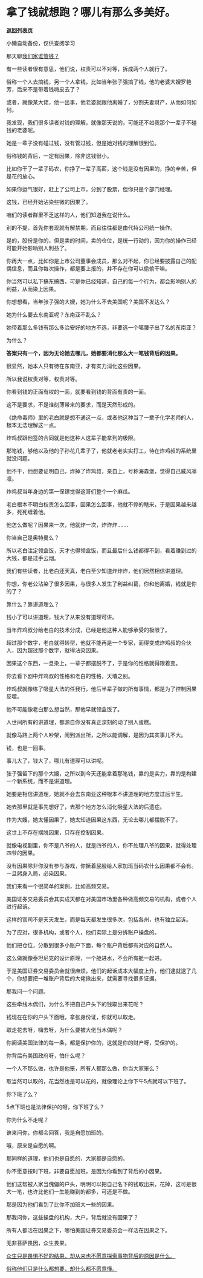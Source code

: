 # 拿了钱就想跑？哪儿有那么多美好。

[**返回列表页**](/gzh/记忆承载3)

小懒自动备份，仅供查阅学习

那天聊[我们家谁管钱？](http://mp.weixin.qq.com/s?__biz=MzU0MjYwNDU2Mw==&mid=2247512448&idx=2&sn=c30fd59abf8798347c9532cbc3d7e252&chksm=fb1addfccc6d54eaa9748611906b60b9837d57460ac114ea35a7d695348d7cf15e51d26f50be&scene=21#wechat_redirect)

有一些读者很有意思，他们说，权责可以不对等，拆成两个人就行了。

俗称一个人去搞钱，另一个人拿钱，比如当年张子强搞了钱，他的老婆大嫂罗艳芳，后来不是带着钱嗨皮去了？

或者，就像某大佬，他一出事，他老婆就跟他离婚了，分割夫妻财产，从而如何如何。  

我发现，我们很多读者对钱的理解，就像那天说的，可能还不如我那个一辈子不碰钱的老婆呢。

她是一辈子没有碰过钱，没有管过钱，但是她对钱的理解很到位。  

俗称钱的背后，一定有因果，除非这钱很小。

比如你干了一辈子码农，你挣了一辈子高薪，这个钱是没有因果的，挣的辛苦，但是花的放心。  

如果你运气很好，赶上了公司上市，分到了股票，但你只是个部门经理。  

这钱，已经开始沾染些微的因果了。

咱们的读者群里不乏这样的人，他们知道我在说什么。  

别的不提，首先你套现就有解禁期，而且往往都是由代持公司统一操作。  

是的，股份是你的，但是卖的时间，卖的仓位，是统一行动的，因为你的操作已经可能开始影响别人利益了。  

你再大一点，比如你是上市公司董事会成员，那么对不起，你已经要披露自己的配偶信息，而且你每次操作，都是要上报的，并不存在你可以偷偷干嘛。

你当然可以私下搞东搞西，可是你已经知道，自己的每一个行为，都会影响别人的利益，从而染上因果。  

你想想看，当年张子强的大嫂，她为什么不去美国呢？美国不发达么？

她为什么要去东南亚呢？东南亚不乱么？

她带着那么多钱有那么多治安好的地方不选，非要选一个噶腰子出了名的东南亚？  

为什么？  

 **答案只有一个，因为无论她去哪儿，她都要消化那么大一笔钱背后的因果。**

很显然，她本人只有待在东南亚，才有实力消化这些因果。  

所以我说权责对等，权责对等。  

你看到钱的正面有权的一面，就要看到钱的背面有责的一面。  

这不是要求，不是谁刻薄带来的要求，而是天然形成的。  

《绝命毒师》里的老白就是想不通这一点，或者他这种当了一辈子化学老师的人，根本无法理解这一点。  

炸鸡叔跟他签的合同就是他这种人这辈子能拿到的极限。  

那笔钱，够他以及他的子孙花几辈子了，他就老老实实打工，待在炸鸡叔的系统里就没问题。

他不干，他想要证明自己，炸掉了炸鸡叔，亲自上，号称海森堡，觉得自己威风凛凛。  

炸鸡叔当年身边的第一保镖觉得这哥们整个一个麻瓜。  

老白根本不明白权责怎么回事，因果怎么回事，他就不停的瞎来，于是因果越来越多，死死缠着他。  

他怎么做呢？因果来一次，他就炸一次，炸炸炸.......

你当自己是奥特曼么？  

所以老白注定领盒饭，天才也得领盒饭，而且最后什么钱都得不到，看着赚到过的大钱，都是过手云烟。  

我们有些读者，比老白还天真，老白至少知道炸炸炸，他们居然相信讲道理。

你想，你老公沾染了很多因果，与很多人发生了利益纠葛，你和他离婚，钱就是你的了？  

靠什么？靠讲道理么？  

钱小了可以讲道理，钱大了从来没有道理可讲。  

当年炸鸡叔分给老白的技术分成，已经是他这种人能够承受的极限了。  

超过那个数字，老白就得转型，他就不能再是一个专家，而得变成炸鸡叔的合伙人，因为超过那个数字，就得沾染因果。  

因果这个东西，一旦染上，一辈子都摆脱不了，于是你的性格就得跟着变。  

你去看下剧中炸鸡叔的性格和老白的性格，天壤之别。  

炸鸡叔就像练了吸星大法的任我行，他后半辈子做的所有事情，都是为了控制因果反噬。

他不可能像老白那么想当然，那他早就领盒饭了。  

人世间所有的讲道理，都源自你没有真正深刻的动了别人蛋糕。  

就像马路上两个人吵架，闹到派出所，之所以能调解，是因为其实事儿不大。  

钱，也是一回事。  

事儿大了，钱大了，哪儿有道理可以讲呢。  

张子强留下的那个大嫂，之所以到今天还能拿着那笔钱，靠的是实力，靠的是构建一个新系统，而不是讲道理。  

她要是相信讲道理，她就不会去东南亚这种根本不讲道理的地方度过后半生。

她去那里就是事先想好了，去那个地方怎么消化吸星大法的后遗症。

作为大嫂，她太懂因果了，她太知道因果这东西，无论去哪儿都摆脱不了。

这世上不存在摆脱因果，只存在控制因果。

就像电视剧里，你不是八爷的人，就是四爷的人，你不处理八爷的因果，就得处理四爷的因果。  

没有因果除非你没有参与游戏，你撅着屁股给人家加班当码农什么因果都不会有。一旦躬身入局，必染因果。

我们来看一个很简单的案例，比如高频交易。  

美国证券交易委员会其实成天都在对美国市场里各种做高频交易的机构，或者个人进行起诉。

这样的官司不是天天发生，而是每天都发生很多次，包括各州，也有独立起诉。

为了应对，很多机构，或者个人，他们实际上是分拆账户操盘的。  

他们把仓位，分散到很多小账户下面，每个账户背后都有对应的自然人。  

这么做就像泰坦尼克的设计原理，一个舱进水，不会所有舱一起进。  

于是美国证券交易委员会就很麻烦，他们的起诉成本大幅度上升，他们逮就逮了几个，你想要把一堆账户背后的大佬揪出来，就需要寻找很多证据。

那我问一个问题。  

这些牵线木偶们，为什么不把自己户头下的钱取出来花呢？  

钱现在在你的户头下面哦，拿张身份证，你就可以取走。  

取走花去呀，嗨去呀，为什么要被大佬当木偶呢？  

你阅读美国法律的每一条，都是保护你的，这就是你的财产呀，受保护的。  

你背后有美国政府呀，怕什么呢？  

一个人不那么做，也许是他笨，所有人都那么做，你当大家笨么？

取当然可以取的，花当然也是可以花的，就像理论上你下午5点就可以下班了。  

你下班了么？

5点下班也是法律保护的呀，你下班了么？  

你为什么不走呢？

谁来问你，你都会回答，我是自愿加班的。  

哦，原来是自愿的啊。

那同样的道理，他们也是自愿的，大家都是自愿的。

你不愿意按时下班，非要自愿加班，是因为你看到了背后的小因果。  

他们这帮被人家当傀儡的户头，明明可以把自己名下的钱取出来，花掉，这可是很大一笔，也许比他们一生能赚到的都多，可还是不做。

那是因为他们看到了比你不加班大一些的因果。  

那我问你，这些操盘的机构，大户，背后就没有因果了？  

所有人都活在因果之下，哪怕美国证券交易委员会一样活在因果之下。

无非菩萨畏因，众生畏果。

[众生只是畏惧不好的结果，却从来也不愿意探索事物背后的原因是什么。](http://mp.weixin.qq.com/s?__biz=MzkwMzQ1MzczOQ==&mid=2247484023&idx=1&sn=2f24feed70281f2b08632e42510f0f1c&chksm=c0974f33f7e0c625937c06ec48d33351cecc3626b79ceff1d129c65e4b279d8a57ee4ff8fe15&scene=21#wechat_redirect)

[俗称他们只是什么都想要，却什么都不愿意懂。](http://mp.weixin.qq.com/s?__biz=MzkwMzQ1MzczOQ==&mid=2247484023&idx=1&sn=2f24feed70281f2b08632e42510f0f1c&chksm=c0974f33f7e0c625937c06ec48d33351cecc3626b79ceff1d129c65e4b279d8a57ee4ff8fe15&scene=21#wechat_redirect)

